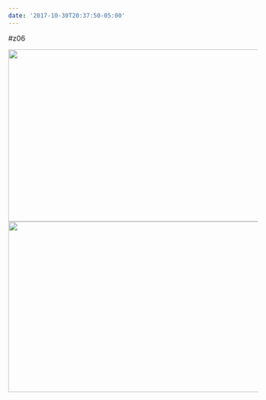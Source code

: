 ```yaml
---
date: '2017-10-30T20:37:50-05:00'
---
```

#z06

<img src="uploads/2017/9c7c468042.jpg" width="600" height="347" /><img src="uploads/2017/f090ecf2ee.jpg" width="600" height="344" />
